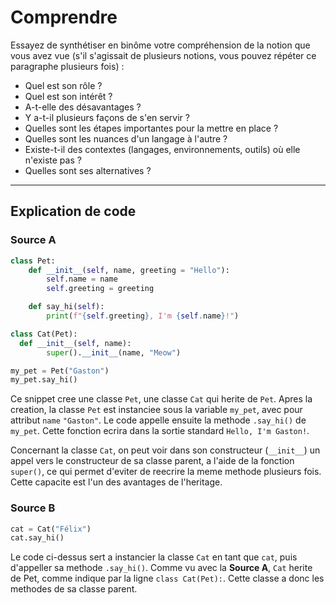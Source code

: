 # Comprendre

Essayez de synthétiser en binôme votre compréhension de la notion que vous avez vue (s'il s'agissait de plusieurs notions, vous pouvez répéter ce paragraphe plusieurs fois) : 
- Quel est son rôle ? 
- Quel est son intérêt ? 
- A-t-elle des désavantages ? 
- Y a-t-il plusieurs façons de s'en servir ? 
- Quelles sont les étapes importantes pour la mettre en place ? 
- Quelles sont les nuances d'un langage à l'autre ? 
- Existe-t-il des contextes (langages, environnements, outils) où elle n'existe pas ? 
- Quelles sont ses alternatives ? 

-------------------------------------------------------------------------------------

## Explication de code

### Source A
```py
class Pet:
	def __init__(self, name, greeting = "Hello"):
		self.name = name
		self.greeting = greeting

	def say_hi(self):
		print(f"{self.greeting}, I'm {self.name}!")

class Cat(Pet):
  def __init__(self, name):
		super().__init__(name, "Meow")

my_pet = Pet("Gaston")
my_pet.say_hi()
```
Ce snippet cree une classe `Pet`, une classe `Cat` qui herite de `Pet`.
Apres la creation, la classe `Pet` est instanciee sous la variable `my_pet`, avec pour attribut `name` `"Gaston"`.
Le code appelle ensuite la methode `.say_hi()` de `my_pet`. Cette fonction ecrira dans la sortie standard `Hello, I'm Gaston!`.

Concernant la classe `Cat`, on peut voir dans son constructeur (`__init__`) un appel vers le constructeur de sa classe parent, a l'aide de la fonction `super()`, ce qui permet d'eviter de reecrire la meme methode plusieurs fois. Cette capacite est l'un des avantages de l'heritage.

### Source B

~~~py
cat = Cat("Félix")
cat.say_hi()
~~~

Le code ci-dessus sert a instancier la classe `Cat` en tant que `cat`, puis d'appeller sa methode `.say_hi()`.
Comme vu avec la **Source A**, `Cat` herite de Pet, comme indique par la ligne `class Cat(Pet):`. Cette classe a donc les methodes de sa classe parent. 